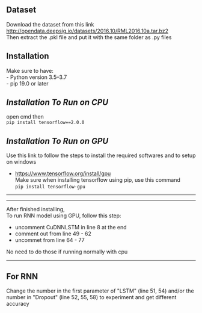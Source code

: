 
Dataset  
  -
  Download the dataset from this link  
  http://opendata.deepsig.io/datasets/2016.10/RML2016.10a.tar.bz2  
  Then extract the .pkl file and put it with the same folder as .py files



Installation  
  -
Make sure to have:  
    - Python version 3.5–3.7  
    - pip 19.0 or later  

**_Installation To Run on CPU_**  
  -
open cmd then   
`pip install tensorflow==2.0.0`

 

**_Installation To Run on GPU_**  
  -
Use this link to follow the steps to  install the required softwares and to setup on windows
  - https://www.tensorflow.org/install/gpu    
Make sure when installing tensorflow using pip, use this command  
`pip install tensorflow-gpu`


---------------------------------------
---------------------------------

After finished installing,  
To run RNN model using GPU, follow this step:

  - uncomment CuDNNLSTM in line 8 at the end
  - comment out from line 49 - 62
  - uncommet from line 64 - 77
  
No need to do those if running normally with cpu


------
For RNN
  -
Change the number in the first parameter of "LSTM" (line 51, 54) and/or  the number in "Dropout" (line 52, 55, 58) to experiment and get different accuracy
  

